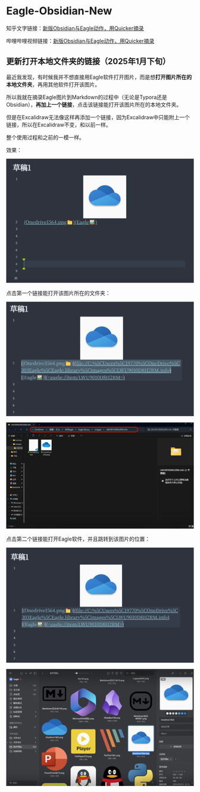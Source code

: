 # Eagle-Obsidian-New

知乎文字链接：[新版Obsidian与Eagle动作，用Quicker摘录](https://zhuanlan.zhihu.com/p/17884414535)

哔哩哔哩视频链接：[新版Obsidian与Eagle动作，用Quicker摘录](https://www.bilibili.com/video/BV1ZzcGeZEsR/?spm_id_from=333.1387.homepage.video_card.click&vd_source=c08c205650a4a5e13d87475ab1ab2431)

## 更新打开本地文件夹的链接（2025年1月下旬）

最近我发现，有时候我并不想直接用Eagle软件打开图片，而是想**打开图片所在的本地文件夹**，再用其他软件打开该图片。

所以我就在摘录Eagle图片到Markdown的过程中（无论是Typora还是Obsidian），**再加上一个链接**，点击该链接能打开该图片所在的本地文件夹。

但是在Excalidraw无法像这样再添加一个链接，因为Excalidraw中只能附上一个链接，所以在Excalidraw不变，和以前一样。

整个使用过程和之前的一模一样。

效果：

![回链教程(新)_20250128232316_005](assets/回链教程(新)_20250128232316_005.png)

点击第一个链接能打开该图片所在的文件夹：

![回链教程(新)_20250128232339_004](assets/回链教程(新)_20250128232339_004.png)

![回链教程(新)_20250128232508_003](assets/回链教程(新)_20250128232508_003.png)

点击第二个链接能打开Eagle软件，并且跳转到该图片的位置：

![回链教程(新)_20250128232527_002](assets/回链教程(新)_20250128232527_002.png)

![回链教程(新)_20250128232604_001](assets/回链教程(新)_20250128232604_001.png)
